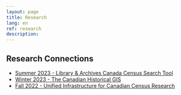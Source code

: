 ```yaml
---
layout: page
title: Research
lang: en
ref: research
description:
---
```


## Research Connections

- [Summer 2023 - Library & Archives Canada Census Search Tool](https://cddp-pddr.ca/en/news/2023-07-20-summer#library--archives-canada-census-search-tool)
- [Winter 2023 - The Canadian Historical GIS](https://cddp-pddr.ca/en/news/2023-03-28-winter#the-canadian-historical-gis)
- [Fall 2022 - Unified Infrastructure for Canadian Census Research](https://cddp-pddr.ca/en/news/2022-10-07-fall-update#unified-infrastructure-for-canadian-census-research)
